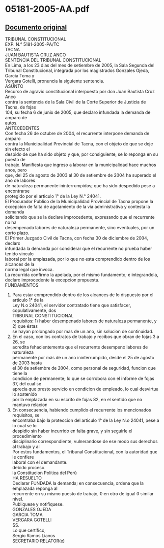 
05181-2005-AA.pdf
=================
  
[Documento original](https://tc.gob.pe/jurisprudencia/2006/05181-2005-AA.pdf)  
---  
TRIBUNAL CONSTITUCIONAL  
EXP. N.° 5181-2005-PA/TC  
TACNA  
JUAN BAUTISTA CRUZ ANCO  
SENTENCIA DEL TRIBUNAL CONSTITUCIONAL  
En Lima, a los 23 dias del mes de setiembre de 2005, la Sala Segunda del  
Tribunal Constitucional, integrada por los magistrados Gonzales Ojeda, Garcia Toma y  
Vergara Gotelli, pronuncia la siguiente sentencia.  
ASUNTO  
Recurso de agravio constitucional interpuesto por don Juan Bautista Cruz Anco  
contra la sentencia de la Sala Civil de la Corte Superior de Justicia de Tacna, de fojas  
104, su fecha 6 de junio de 2005, que declaro infundada la demanda de amparo de  
autos.  
ANTECEDENTES  
Con fecha 26 de octubre de 2004, el recurrente interpone demanda de amparo  
contra la Municipalidad Provincial de Tacna, con el objeto de que se deje sin efecto el  
despido de que ha sido objeto y que, por consiguiente, se lo reponga en su puesto de  
trabajo. Manifiesta que ingreso a laborar en la municipalidad hace muchos anos, pero  
que, del 25 de agosto de 2003 al 30 de setiembre de 2004 ha superado el ano de labores  
de naturaleza permanente ininterrumpidos; que ha sido despedido pese a encontrarse  
protegido por el articulo 1° de la Ley N.° 24041.  
El Procurador Publico de la Municipalidad Provincial de Tacna propone la  
excepcion de falta de agotamiento de la via administrativa y contesta la demanda  
solicitando que se la declare improcedente, expresando que el recurrente no ha  
desempenado labores de naturaleza permanente, sino eventuales, por un corto plazo.  
El Primer Juzgado Civil de Tacna, con fecha 30 de diciembre de 2004, declaro  
infundada la demanda por considerar que el recurrente no prueba haber tenido vinculo  
laboral por la emplazada, por lo que no esta comprendido dentro de los alcances de la  
norma legal que invoca.  
La recurrida confirmo la apelada, por el mismo fundamento; e integrandola,  
declaro improcedente la excepcion propuesta.  
FUNDAMENTOS  
1. Para estar comprendido dentro de los alcances de lo dispuesto por el articulo 1° de la  
Ley N.o 24041, el servidor contratado tiene que satisfacer, copulativamente, dos  
TRIBUNAL CONSTITUCIONAL  
requisitos: 1) haber desempenado labores de naturaleza permanente, y 2) que éstas  
se hayan prolongado por mas de un ano, sin solucion de continuidad.  
2. En el caso, con los contratos de trabajo y recibos que obran de fojas 3 a 26, se  
acredita fehacientemente que el recurrente desempeno labores de naturaleza  
permanente por mâs de un ano ininterrumpido, desde el 25 de agosto de 2003 hasta  
el 30 de setiembre de 2004, como personal de seguridad, funcion que tiene la  
condicion de permanente; lo que se corrobora con el informe de fojas 37, del cual se  
aprecia que presto servicio en condicion de empleado, lo cual desvirtua lo sostenido  
por la emplazada en su escrito de fojas 82, en el sentido que no mantuvo relacion  
3. En consecuencia, habiendo cumplido el recurrente los mencionados requisitos, se  
encontraba bajo la proteccion del articulo 1° de la Ley N.o 24041, pese a lo cual se lo  
despidio sin haber incurrido en falta grave, y sin seguirle el procedimiento  
disciplinario correspondiente, vulnerandose de ese modo sus derechos al trabajo y al  
Por estos fundamentos, el Tribunal Constitucional, con la autoridad que le confiere  
laboral con el demandante.  
debido proceso.  
la Constitucion Politica del Perû  
HA RESUELTO  
Declarar FUNDADA la demanda; en consecuencia, ordena que la emplazada reponga al  
recurrente en su mismo puesto de trabajo, 0 en otro de igual 0 similar nivel.  
Publiquese y notifiquese.  
GONZALES OJEDA  
GARCIA TOMA  
VERGARA GOTELLI  
SS.  
Lo que certifico;  
Sergio Ramos Lianos  
SECRETARIO RELATOR(e)